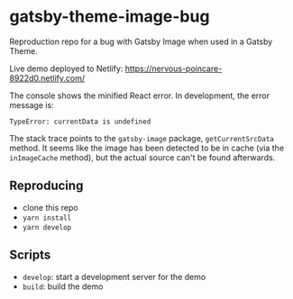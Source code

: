 # gatsby-theme-image-bug

Reproduction repo for a bug with Gatsby Image when used in a Gatsby Theme.

Live demo deployed to Netlify: https://nervous-poincare-8922d0.netlify.com/

The console shows the minified React error. In development, the error message is:

```
TypeError: currentData is undefined
```

The stack trace points to the `gatsby-image` package, `getCurrentSrcData` method. It seems like the image has been detected to be in cache (via the `inImageCache` method), but the actual source can't be found afterwards.

## Reproducing

- clone this repo
- `yarn install`
- `yarn develop`

## Scripts

- `develop`: start a development server for the demo
- `build`: build the demo
